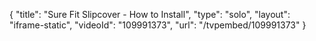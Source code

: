 {
    "title": "Sure Fit Slipcover - How to Install",
    "type": "solo",
    "layout": "iframe-static",
    "videoId": "109991373",
    "url": "\/tvpembed\/109991373"
}